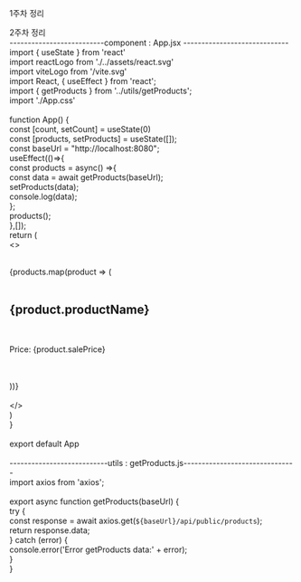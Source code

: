  1주차 정리<br>

 2주차 정리<br>
 --------------------------component : App.jsx -----------------------------<br>
 import { useState } from 'react'<br>
import reactLogo from './../assets/react.svg'<br>
import viteLogo from '/vite.svg'<br>
import React, { useEffect } from 'react';<br>
import { getProducts } from '../utils/getProducts';<br>
import './App.css'<br>
<br>
function App() {<br>
  const [count, setCount] = useState(0)<br>
  const [products, setProducts] = useState([]);<br>
  const baseUrl = "http://localhost:8080";<br>
  useEffect(()=>{<br>
      const products = async() =>{<br>
            const data = await getProducts(baseUrl);<br>
            setProducts(data);<br>
            console.log(data);      <br>
      };<br>
      products();<br>
    },[]);<br>
  return (<br>
    <><br>
      <div className="product-list"><br>
        {products.map(product => (<br>
          <div key={product.id} className="product"><br>
            <h2>{product.productName}</h2><br>
            <p>Price: {product.salePrice}</p><br>
          </div><br>
        ))}<br>
      </div><br>
    </><br>
  )<br>
}<br>
<br>
export default App<br>
<br>
---------------------------utils : getProducts.js-------------------------------<br>
import axios from 'axios';<br>
<br>
export async function getProducts(baseUrl) {<br>
    try {<br>
      const response = await axios.get(`${baseUrl}/api/public/products`);<br>
      return response.data;<br>
    } catch (error) {<br>
      console.error('Error getProducts data:' + error);<br>
    }<br>
  }<br>
